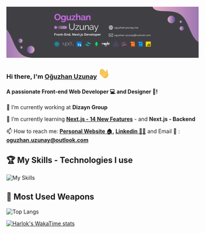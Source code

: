 [![github_banner](github.png?raw=true)](https://www.oguzhanuzunay.com)

   
### Hi there, I'm  [Oğuzhan Uzunay](https://www.oguzhanuzunay.com) <img src="wave.gif" alt="wave" width="30"/>

#### A passionate Front-end Web Developer 💻 and Designer 🎨! 


🔭 I’m currently working at **Dizayn Group**

🌱 I’m currently learning **[Next.js - 14 New Features](https://nextjs.org/blog/next-14)** - and **Next.js - Backend**

📫 How to reach me: **[Personal Website 🏠](https://oguzhanuzunay.com/), [Linkedin 👨‍💼](https://linkedin.com/in/oguzhanuzunay/)** and Email 📩 : **oguzhan.uzunay@outlook.com**


## 🏆 My Skills - Technologies I use
![My Skills](https://skillicons.dev/icons?i=js,ts,react,next,redux,tailwind,nodejs,mongodb,threejs,html,css,sass,git,github,postgres,bootstrap,vscode,figma&perline=9)

## 🌟 Most Used Weapons 
![Top Langs](https://github-readme-stats.vercel.app/api/top-langs?username=oguzhanuzunay&show_icons=true&locale=en&hide_progress=true&hide=c%23,handlebars&layout=compact&theme=material-palenight)

[![Harlok's WakaTime stats](https://github-readme-stats.vercel.app/api/wakatime?username=oguzhanuzunay&theme=material-palenight)](https://wakatime.com/@oguzhanuzunay)
